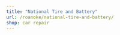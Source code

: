 ```yaml
---
title: "National Tire and Battery"
url: /roanoke/national-tire-and-battery/
shop: car repair
---
```

